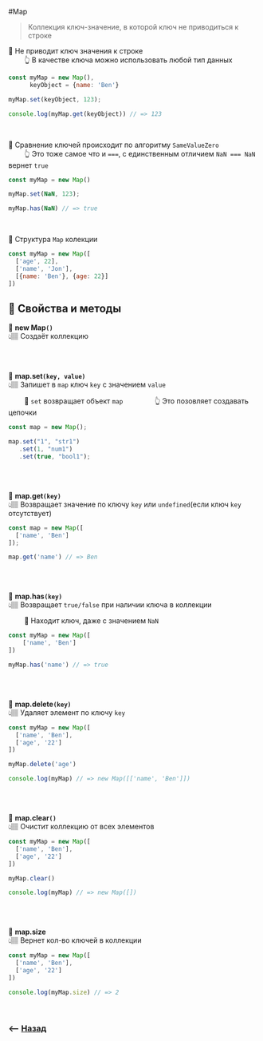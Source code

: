 #Map
> Коллекция ключ-значение, в которой ключ не приводиться к строке

🔹 Не приводит ключ значения к строке  
&emsp;&emsp; 👆 В качестве ключа можно использовать любой тип данных          
```javascript
const myMap = new Map(),
      keyObject = {name: 'Ben'}

myMap.set(keyObject, 123);

console.log(myMap.get(keyObject)) // => 123
```

<br>

🔹 Сравнение ключей происходит по алгоритму `SameValueZero`  
&emsp;&emsp; 👆 Это тоже самое что и `===`, с единственным отличием `NaN === NaN` вернет `true`     
```javascript
const myMap = new Map()

myMap.set(NaN, 123);

myMap.has(NaN) // => true
```      

<br>

🔹 Структура `Map` колекции
```javascript
const myMap = new Map([
  ['age', 22],
  ['name', 'Jon'],
  [{name: 'Ben'}, {age: 22}]
])
```              

## 🚩 Свойства и методы

💠 **new Map`()`**   
👆🏽 Создаёт коллекцию
 
<br>
<br>

💠 **map.set`(key, value)`**   
👆🏽 Запишет в `map` ключ `key` с значением `value`

&emsp;&emsp; 🔹 `set` возвращает объект `map`
&emsp;&emsp;&emsp;&emsp; 👆 Это позовляет создавать цепочки           
 
```javascript
const map = new Map();

map.set("1", "str1")
   .set(1, "num1")
   .set(true, "bool1");
``` 
 
<br>
<br>

💠 **map.get`(key)`**   
👆🏽 Возвращает значение по ключу `key` или `undefined`(если ключ `key` отсутствует)
 
```javascript
const map = new Map([
  ['name', 'Ben']
]);

map.get('name') // => Ben
```
 
<br>
<br>

💠 **map.has`(key)`**   
👆🏽 Возвращает `true/false` при наличии ключа в коллекции

&emsp;&emsp; 🔹 Находит ключ, даже с значением `NaN`      

```javascript
const myMap = new Map([
    ['name', 'Ben']
])

myMap.has('name') // => true
```
 
<br>
<br>

💠 **map.delete`(key)`**   
👆🏽 Удаляет элемент по ключу `key`    
 
```javascript
const myMap = new Map([
  ['name', 'Ben'],
  ['age', '22']
])

myMap.delete('age')

console.log(myMap) // => new Map([['name', 'Ben']])
``` 
 
<br>
<br>


💠 **map.clear`()`**   
👆🏽 Очистит коллекцию от всех элементов

```javascript
const myMap = new Map([
  ['name', 'Ben'],
  ['age', '22']
])

myMap.clear()

console.log(myMap) // => new Map([])
```

<br>
<br>

💠 **map.size**   
👆🏽 Вернет кол-во ключей в коллекции

```javascript
const myMap = new Map([
  ['name', 'Ben'],
  ['age', '22']
])

console.log(myMap.size) // => 2
```



<br>

### ⟵ **<a href="../../readme.md">Назад</a>**
